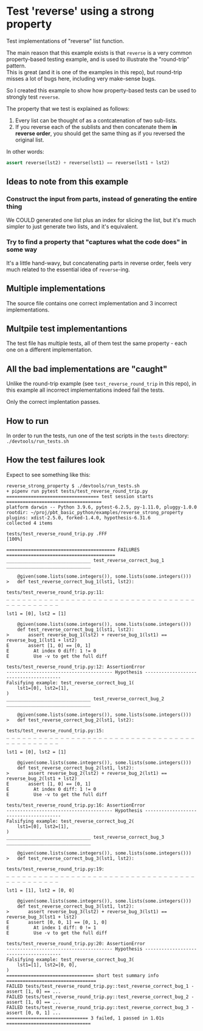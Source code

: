# Test 'reverse' using a strong property
Test implementations of "reverse" list function.

The main reason that this example exists is that `reverse` is a very common
property-based testing example, and is used to illustrate the "round-trip"
pattern.</br>
This is great (and it is one of the examples in this repo), but round-trip
misses a lot of bugs here, including very make-sense bugs.

So I created this example to show how property-based tests can be used to
strongly test `reverse`.

The property that we test is explained as follows:
1. Every list can be thought of as a contcatenation of two sub-lists.
2. If you reverse each of the sublists and then concatenate them **in reverse
   order**, you should get the same thing as if you reversed the original list.

In other words:

```python
assert reverse(lst2) + reverse(lst1) == reverse(lst1 + lst2)
```

## Ideas to note from this example
### Construct the input from parts, instead of generating the entire thing
We COULD generated one list plus an index for slicing the list, but it's much
simpler to just generate two lists, and it's equivalent.

### Try to find a property that "captures what the code does" in some way
It's a little hand-wavy, but concatenating parts in reverse order, feels 
very much related to the essential idea of `reverse`-ing.

## Multiple implementations
The source file contains one correct implementation and 3 incorrect implementations.

## Multpile test implementantions
The test file has multiple tests, all of them test the same property - each one
on a different implementation.

## All the bad implementations are "caught"
Unlike the round-trip example (see `test_reverse_round_trip` in this repo),
in this example all incorrect implementations indeed fail the tests.

Only the correct implentation passes.

## How to run
In order to run the tests, run one of the test scripts in the `tests` directory:
`./devtools/run_tests.sh`

## How the test failures look
Expect to see something like this:

```
reverse_strong_property $ ./devtools/run_tests.sh
+ pipenv run pytest tests/test_reverse_round_trip.py
================================== test session starts ===================================
platform darwin -- Python 3.9.6, pytest-6.2.5, py-1.11.0, pluggy-1.0.0
rootdir: ~/proj/pbt_basic_python/examples/reverse_strong_property
plugins: xdist-2.5.0, forked-1.4.0, hypothesis-6.31.6
collected 4 items

tests/test_reverse_round_trip.py .FFF                                              [100%]

======================================== FAILURES ========================================
_______________________________ test_reverse_correct_bug_1 _______________________________

    @given(some.lists(some.integers()), some.lists(some.integers()))
>   def test_reverse_correct_bug_1(lst1, lst2):

tests/test_reverse_round_trip.py:11:
_ _ _ _ _ _ _ _ _ _ _ _ _ _ _ _ _ _ _ _ _ _ _ _ _ _ _ _ _ _ _ _ _ _ _ _ _ _ _ _ _ _ _ _ _

lst1 = [0], lst2 = [1]

    @given(some.lists(some.integers()), some.lists(some.integers()))
    def test_reverse_correct_bug_1(lst1, lst2):
>       assert reverse_bug_1(lst2) + reverse_bug_1(lst1) == reverse_bug_1(lst1 + lst2)
E       assert [1, 0] == [0, 1]
E         At index 0 diff: 1 != 0
E         Use -v to get the full diff

tests/test_reverse_round_trip.py:12: AssertionError
--------------------------------------- Hypothesis ---------------------------------------
Falsifying example: test_reverse_correct_bug_1(
    lst1=[0], lst2=[1],
)
_______________________________ test_reverse_correct_bug_2 _______________________________

    @given(some.lists(some.integers()), some.lists(some.integers()))
>   def test_reverse_correct_bug_2(lst1, lst2):

tests/test_reverse_round_trip.py:15:
_ _ _ _ _ _ _ _ _ _ _ _ _ _ _ _ _ _ _ _ _ _ _ _ _ _ _ _ _ _ _ _ _ _ _ _ _ _ _ _ _ _ _ _ _

lst1 = [0], lst2 = [1]

    @given(some.lists(some.integers()), some.lists(some.integers()))
    def test_reverse_correct_bug_2(lst1, lst2):
>       assert reverse_bug_2(lst2) + reverse_bug_2(lst1) == reverse_bug_2(lst1 + lst2)
E       assert [1, 0] == [0, 1]
E         At index 0 diff: 1 != 0
E         Use -v to get the full diff

tests/test_reverse_round_trip.py:16: AssertionError
--------------------------------------- Hypothesis ---------------------------------------
Falsifying example: test_reverse_correct_bug_2(
    lst1=[0], lst2=[1],
)
_______________________________ test_reverse_correct_bug_3 _______________________________

    @given(some.lists(some.integers()), some.lists(some.integers()))
>   def test_reverse_correct_bug_3(lst1, lst2):

tests/test_reverse_round_trip.py:19:
_ _ _ _ _ _ _ _ _ _ _ _ _ _ _ _ _ _ _ _ _ _ _ _ _ _ _ _ _ _ _ _ _ _ _ _ _ _ _ _ _ _ _ _ _

lst1 = [1], lst2 = [0, 0]

    @given(some.lists(some.integers()), some.lists(some.integers()))
    def test_reverse_correct_bug_3(lst1, lst2):
>       assert reverse_bug_3(lst2) + reverse_bug_3(lst1) == reverse_bug_3(lst1 + lst2)
E       assert [0, 0, 1] == [0, 1, 0]
E         At index 1 diff: 0 != 1
E         Use -v to get the full diff

tests/test_reverse_round_trip.py:20: AssertionError
--------------------------------------- Hypothesis ---------------------------------------
Falsifying example: test_reverse_correct_bug_3(
    lst1=[1], lst2=[0, 0],
)
================================ short test summary info =================================
FAILED tests/test_reverse_round_trip.py::test_reverse_correct_bug_1 - assert [1, 0] == ...
FAILED tests/test_reverse_round_trip.py::test_reverse_correct_bug_2 - assert [1, 0] == ...
FAILED tests/test_reverse_round_trip.py::test_reverse_correct_bug_3 - assert [0, 0, 1] ...
============================== 3 failed, 1 passed in 1.01s ===============================
```
